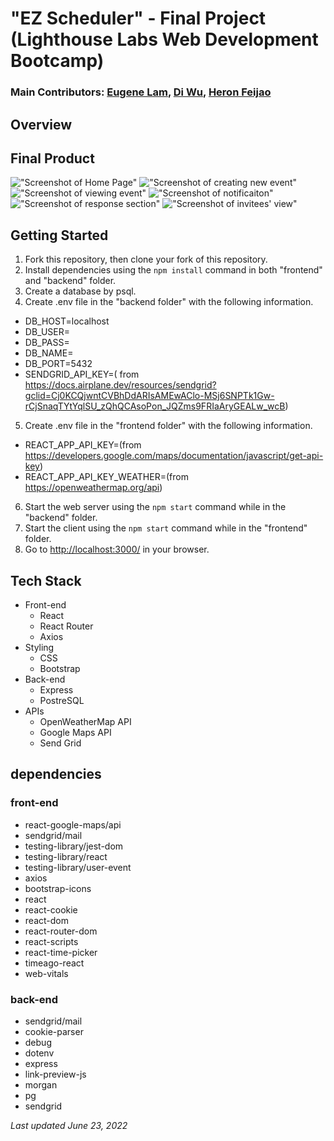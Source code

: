 # "EZ Scheduler" - Final Project (Lighthouse Labs Web Development Bootcamp)
### Main Contributors: [Eugene Lam](https://github.com/lamew128), [Di Wu](https://github.com/beijingdi), [Heron Feijao](https://github.com/heronfeijao)

## Overview



## Final Product

!["Screenshot of Home Page"](https://github.com/lamew128/EzScheduler/blob/main/screenshots/1.PNG)
!["Screenshot of creating new event"](https://github.com/lamew128/EzScheduler/blob/main/screenshots/2.PNG)
!["Screenshot of viewing event"](https://github.com/lamew128/EzScheduler/blob/main/screenshots/3.PNG)
!["Screenshot of notificaiton"](https://github.com/lamew128/EzScheduler/blob/main/screenshots/4.PNG)
!["Screenshot of response section"](https://github.com/lamew128/EzScheduler/blob/main/screenshots/5.PNG)
!["Screenshot of invitees' view"](https://github.com/lamew128/EzScheduler/blob/main/screenshots/6.PNG)

## Getting Started

1. Fork this repository, then clone your fork of this repository.
2. Install dependencies using the `npm install` command in both "frontend" and "backend" folder.
3. Create a database by psql.
4. Create .env file in the "backend folder" with the following information.
  - DB_HOST=localhost
  - DB_USER=
  - DB_PASS=
  - DB_NAME=
  - DB_PORT=5432
  - SENDGRID_API_KEY=( from https://docs.airplane.dev/resources/sendgrid?gclid=Cj0KCQjwntCVBhDdARIsAMEwAClo-MSj6SNPTk1Gw-rCjSnaqTYtYqlSU_zQhQCAsoPon_JQZms9FRIaAryGEALw_wcB)

5. Create .env file in the "frontend folder" with the following information.
  - REACT_APP_API_KEY=(from https://developers.google.com/maps/documentation/javascript/get-api-key)
  - REACT_APP_API_KEY_WEATHER=(from https://openweathermap.org/api)

6. Start the web server using the `npm start` command while in the "backend" folder.  
7. Start the client using the `npm start` command while in the "frontend" folder.  
8. Go to <http://localhost:3000/> in your browser.

## Tech Stack

- Front-end
  - React
  - React Router
  - Axios
- Styling
  - CSS
  - Bootstrap
- Back-end
  - Express
  - PostreSQL
- APIs
  - OpenWeatherMap API
  - Google Maps API
  - Send Grid

## dependencies

### front-end
- react-google-maps/api
- sendgrid/mail
- testing-library/jest-dom
- testing-library/react
- testing-library/user-event
- axios
- bootstrap-icons
- react
- react-cookie
- react-dom
- react-router-dom
- react-scripts
- react-time-picker
- timeago-react
- web-vitals

### back-end
- sendgrid/mail
- cookie-parser
- debug
- dotenv
- express
- link-preview-js
- morgan
- pg
- sendgrid

*Last updated June 23, 2022*